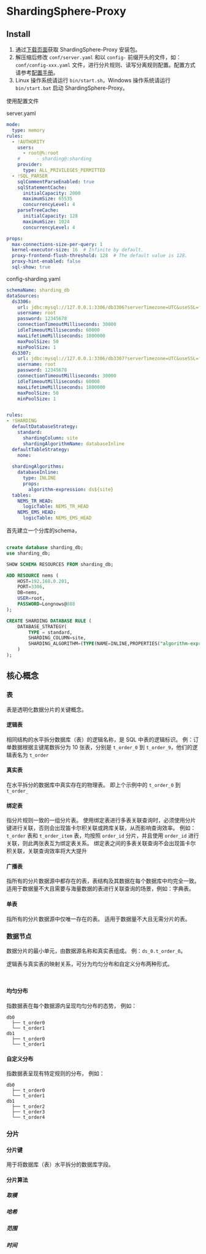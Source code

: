# ShardingSphere-Proxy 

## Install

1. 通过[下载页面](https://shardingsphere.apache.org/document/current/cn/downloads/)获取 ShardingSphere-Proxy 安装包。
2. 解压缩后修改 `conf/server.yaml` 和以 `config-` 前缀开头的文件，如：`conf/config-xxx.yaml` 文件，进行分片规则、读写分离规则配置。配置方式请参考[配置手册](https://shardingsphere.apache.org/document/current/cn/user-manual/shardingsphere-proxy/yaml-config/)。
3. Linux 操作系统请运行 `bin/start.sh`，Windows 操作系统请运行 `bin/start.bat` 启动 ShardingSphere-Proxy。

使用配置文件

server.yaml

```yaml
mode:
  type: memory
rules:
  - !AUTHORITY
    users:
      - root@%:root
    #      - sharding@:sharding
    provider:
      type: ALL_PRIVILEGES_PERMITTED
  - !SQL_PARSER
    sqlCommentParseEnabled: true
    sqlStatementCache:
      initialCapacity: 2000
      maximumSize: 65535
      concurrencyLevel: 4
    parseTreeCache:
      initialCapacity: 128
      maximumSize: 1024
      concurrencyLevel: 4

props:
  max-connections-size-per-query: 1
  kernel-executor-size: 16  # Infinite by default.
  proxy-frontend-flush-threshold: 128  # The default value is 128.
  proxy-hint-enabled: false
  sql-show: true
```



config-sharding.yaml

```yaml
schemaName: sharding_db
dataSources:
  ds3306:
    url: jdbc:mysql://127.0.0.1:3306/db3306?serverTimezone=UTC&useSSL=false
    username: root
    password: 12345678
    connectionTimeoutMilliseconds: 30000
    idleTimeoutMilliseconds: 60000
    maxLifetimeMilliseconds: 1800000
    maxPoolSize: 50
    minPoolSize: 1
  ds3307:
    url: jdbc:mysql://127.0.0.1:3306/db3307?serverTimezone=UTC&useSSL=false
    username: root
    password: 12345678
    connectionTimeoutMilliseconds: 30000
    idleTimeoutMilliseconds: 60000
    maxLifetimeMilliseconds: 1800000
    maxPoolSize: 50
    minPoolSize: 1


rules:
- !SHARDING
  defaultDatabaseStrategy:
    standard:
      shardingColumn: site
      shardingAlgorithmName: databaseInline
  defaultTableStrategy:
    none:
  
  shardingAlgorithms:
    databaseInline:
      type: INLINE
      props:
        algorithm-expression: ds${site}
  tables:
    NEMS_TR_HEAD:
      logicTable: NEMS_TR_HEAD
    NEMS_EMS_HEAD:
      logicTable: NEMS_EMS_HEAD
```





首先建立一个分库的schema， 

```sql

create database sharding_db;
use sharding_db;

SHOW SCHEMA RESOURCES FROM sharding_db;

ADD RESOURCE nems (
    HOST=192.168.0.201,
    PORT=3306,
    DB=nems,
    USER=root,
    PASSWORD=Longnows@888
);

CREATE SHARDING DATABASE RULE (
	DATABASE_STRATEGY(
		TYPE = standard,
		SHARDING_COLUMN=site,
		SHARDING_ALGORITHM=(TYPE(NAME=INLINE,PROPERTIES("algorithm-expression"="ds->${site}")))
	)
);
```

## 核心概念

### 表

表是透明化数据分片的关键概念。

#### 逻辑表

相同结构的水平拆分数据库（表）的逻辑名称，是 SQL 中表的逻辑标识。 例：订单数据根据主键尾数拆分为 10 张表，分别是 `t_order_0` 到 `t_order_9`，他们的逻辑表名为 `t_order`

#### 真实表

在水平拆分的数据库中真实存在的物理表。 即上个示例中的 `t_order_0` 到 `t_order_`

#### 绑定表

指分片规则一致的一组分片表。 使用绑定表进行多表关联查询时，必须使用分片键进行关联，否则会出现笛卡尔积关联或跨库关联，从而影响查询效率。 例如：`t_order` 表和 `t_order_item` 表，均按照 `order_id` 分片，并且使用 `order_id` 进行关联，则此两张表互为绑定表关系。 绑定表之间的多表关联查询不会出现笛卡尔积关联，关联查询效率将大大提升



#### 广播表

指所有的分片数据源中都存在的表，表结构及其数据在每个数据库中均完全一致。 适用于数据量不大且需要与海量数据的表进行关联查询的场景，例如：字典表。

#### 单表

指所有的分片数据源中仅唯一存在的表。 适用于数据量不大且无需分片的表。



### 数据节点

数据分片的最小单元，由数据源名称和真实表组成。 例：`ds_0.t_order_0`。

逻辑表与真实表的映射关系，可分为均匀分布和自定义分布两种形式。

​	

#### 均匀分布

指数据表在每个数据源内呈现均匀分布的态势， 例如：

```
db0
  ├── t_order0
  └── t_order1
db1
  ├── t_order0
  └── t_order1
```

#### 自定义分布

指数据表呈现有特定规则的分布， 例如：

```
db0
  ├── t_order0
  └── t_order1
db1
  ├── t_order2
  ├── t_order3
  └── t_order4
```

### 分片

#### 分片键

用于将数据库（表）水平拆分的数据库字段。

#### 分片算法

##### 取模

##### 哈希

##### 范围

##### 时间



